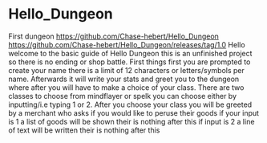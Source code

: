 # Hello_Dungeon
First dungeon
https://github.com/Chase-hebert/Hello_Dungeon
https://github.com/Chase-hebert/Hello_Dungeon/releases/tag/1.0
Hello welcome to the basic guide of Hello Dungeon this is an unfinished project so there is no ending or shop battle.
First things first you are prompted to create your name there is a limit of 12 characters or letters/symbols per name.
Afterwards it will write your stats and greet you to the dungeon where after you will have to make a choice of your class.
There are two classes to choose from mindflayer or spelk you can choose either by inputting/i.e typing 1 or 2.
After you choose your class you will be greeted by a merchant who asks if you would like to peruse their goods
if your input is 1 a list of goods will be shown their is nothing after this if input is 2 a line of text will be written their is nothing after this